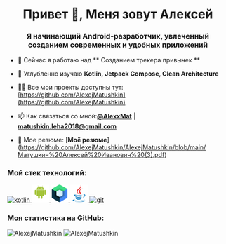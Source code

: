 <h1 align="center">Привет 👋, Меня зовут Алексей</h1>
<h3 align="center">Я начинающий Android-разработчик, увлеченный созданием современных и удобных приложений</h3>

- 🔭 Сейчас я работаю над ** Созданием трекера привычек **

- 🌱 Углубленно изучаю **Kotlin, Jetpack Compose, Clean Architecture**

- 👨‍💻 Все мои проекты доступны тут: [https://github.com/AlexejMatushkin](https://github.com/AlexejMatushkin)

- 📫 Как связаться со мной:[**@AlexxMat**](https://t.me/AlexxMat) | [**matushkin.leha2018@gmail.com**](mailto:matushkin.leha2018@gmail.com)

- 📄 Мое резюме: [**Моё резюме**] (https://github.com/AlexejMatushkin/AlexejMatushkin/blob/main/Матушкин%20Алексей%20Иванович%20(3).pdf)

<h3 align="left">Мой стек технологий:</h3>
<p align="left">
<!-- Иконка Kotlin -->
<a href="https://kotlinlang.org" target="_blank" rel="noreferrer"> <img src="https://www.vectorlogo.zone/logos/kotlinlang/kotlinlang-icon.svg" alt="kotlin" width="40" height="40"/> </a>
<!-- Иконка Android -->
<a href="https://developer.android.com" target="_blank" rel="noreferrer"> <img src="https://raw.githubusercontent.com/devicons/devicon/master/icons/android/android-original-wordmark.svg" alt="android" width="40" height="40"/> </a>
<!-- Иконка Jetpack Compose -->
<a href="https://developer.android.com/jetpack/compose" target="_blank" rel="noreferrer"> <img src="https://raw.githubusercontent.com/devicons/devicon/master/icons/jetpackcompose/jetpackcompose-original.svg" alt="jetpackcompose" width="40" height="40"/> </a>
<!-- Иконка Java -->
<a href="https://www.java.com" target="_blank" rel="noreferrer"> <img src="https://raw.githubusercontent.com/devicons/devicon/master/icons/java/java-original.svg" alt="java" width="40" height="40"/> </a>
<!-- Иконка Git -->
<a href="https://git-scm.com/" target="_blank" rel="noreferrer"> <img src="https://www.vectorlogo.zone/logos/git-scm/git-scm-icon.svg" alt="git" width="40" height="40"/> </a>
</p>

<h3 align="left">Моя статистика на GitHub:</h3>
<p align="left">
  <img src="https://github-readme-stats.vercel.app/api?username=AlexejMatushkin&show_icons=true&theme=default" alt="AlexejMatushkin" />
  <img src="https://github-readme-stats.vercel.app/api/top-langs/?username=AlexejMatushkin&layout=compact&theme=default" alt="AlexejMatushkin" />
</p>
